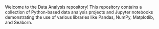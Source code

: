 Welcome to the Data Analysis repository! This repository contains a collection of Python-based data analysis projects and Jupyter notebooks demonstrating the use of various libraries like Pandas, NumPy, Matplotlib, and Seaborn. 
